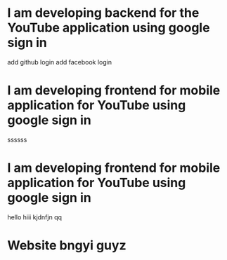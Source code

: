 # I am developing backend for the YouTube application using google sign in

add github login
add facebook login
# I am developing frontend for mobile application for YouTube using google sign in

ssssss
# I am developing frontend for mobile application for YouTube using google sign in

hello
hiii
kjdnfjn
qq
# Website bngyi guyz
